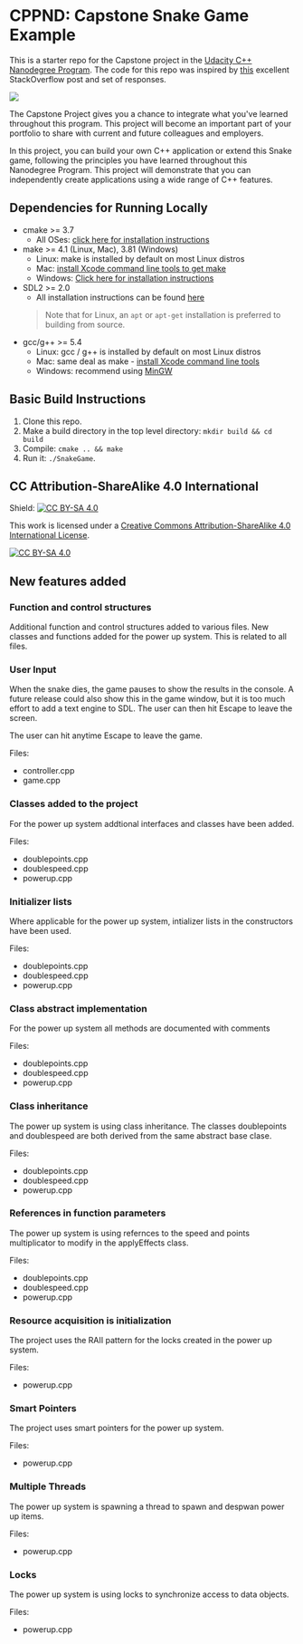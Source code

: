 # CPPND: Capstone Snake Game Example

This is a starter repo for the Capstone project in the [Udacity C++ Nanodegree Program](https://www.udacity.com/course/c-plus-plus-nanodegree--nd213). The code for this repo was inspired by [this](https://codereview.stackexchange.com/questions/212296/snake-game-in-c-with-sdl) excellent StackOverflow post and set of responses.

<img src="snake_game.gif"/>

The Capstone Project gives you a chance to integrate what you've learned throughout this program. This project will become an important part of your portfolio to share with current and future colleagues and employers.

In this project, you can build your own C++ application or extend this Snake game, following the principles you have learned throughout this Nanodegree Program. This project will demonstrate that you can independently create applications using a wide range of C++ features.

## Dependencies for Running Locally
* cmake >= 3.7
  * All OSes: [click here for installation instructions](https://cmake.org/install/)
* make >= 4.1 (Linux, Mac), 3.81 (Windows)
  * Linux: make is installed by default on most Linux distros
  * Mac: [install Xcode command line tools to get make](https://developer.apple.com/xcode/features/)
  * Windows: [Click here for installation instructions](http://gnuwin32.sourceforge.net/packages/make.htm)
* SDL2 >= 2.0
  * All installation instructions can be found [here](https://wiki.libsdl.org/Installation)
  >Note that for Linux, an `apt` or `apt-get` installation is preferred to building from source. 
* gcc/g++ >= 5.4
  * Linux: gcc / g++ is installed by default on most Linux distros
  * Mac: same deal as make - [install Xcode command line tools](https://developer.apple.com/xcode/features/)
  * Windows: recommend using [MinGW](http://www.mingw.org/)

## Basic Build Instructions

1. Clone this repo.
2. Make a build directory in the top level directory: `mkdir build && cd build`
3. Compile: `cmake .. && make`
4. Run it: `./SnakeGame`.


## CC Attribution-ShareAlike 4.0 International


Shield: [![CC BY-SA 4.0][cc-by-sa-shield]][cc-by-sa]

This work is licensed under a
[Creative Commons Attribution-ShareAlike 4.0 International License][cc-by-sa].

[![CC BY-SA 4.0][cc-by-sa-image]][cc-by-sa]

[cc-by-sa]: http://creativecommons.org/licenses/by-sa/4.0/
[cc-by-sa-image]: https://licensebuttons.net/l/by-sa/4.0/88x31.png
[cc-by-sa-shield]: https://img.shields.io/badge/License-CC%20BY--SA%204.0-lightgrey.svg


## New features added

### Function and control structures

Additional function and control structures added to various files. New classes 
and functions added for the power up system. This is related to all files.

### User Input

When the snake dies, the game pauses to show the results in the console. A future
release could also show this in the game window, but it is too much effort to
add a text engine to SDL. The user can then hit Escape to leave the screen.

The user can hit anytime Escape to leave the game.

Files:
* controller.cpp
* game.cpp

### Classes added to the project

For the power up system addtional interfaces and classes have been added.

Files:
* doublepoints.cpp
* doublespeed.cpp
* powerup.cpp

### Initializer lists

Where applicable for the power up system, intializer lists in the constructors have been used.

Files:
* doublepoints.cpp
* doublespeed.cpp
* powerup.cpp

### Class abstract implementation

For the power up system all methods are documented with comments

Files:
* doublepoints.cpp
* doublespeed.cpp
* powerup.cpp

### Class inheritance

The power up system is using class inheritance. The classes doublepoints and doublespeed
are both derived from the same abstract base clase.

Files:
* doublepoints.cpp
* doublespeed.cpp
* powerup.cpp

### References in function parameters

The power up system is using refernces to the speed and points multiplicator
to modify in the applyEffects class.

Files:
* doublepoints.cpp
* doublespeed.cpp
* powerup.cpp

### Resource acquisition is initialization

The project uses the RAII pattern for the locks created in the power up system.

Files:
* powerup.cpp

### Smart Pointers

The project uses smart pointers for the power up system.

Files:
* powerup.cpp

### Multiple Threads

The power up system is spawning a thread to spawn and despwan power up items.

Files:
* powerup.cpp

### Locks

The power up system is using locks to synchronize access to data objects.

Files:
* powerup.cpp

### 


